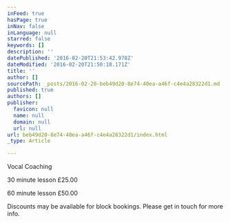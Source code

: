 ```yaml
---
inFeed: true
hasPage: true
inNav: false
inLanguage: null
starred: false
keywords: []
description: ''
datePublished: '2016-02-20T21:53:42.978Z'
dateModified: '2016-02-20T21:50:18.171Z'
title: ''
author: []
sourcePath: _posts/2016-02-20-beb49d20-8e74-40ea-a46f-c4e4a28322d1.md
published: true
authors: []
publisher:
  favicon: null
  name: null
  domain: null
  url: null
url: beb49d20-8e74-40ea-a46f-c4e4a28322d1/index.html
_type: Article

---
```

Vocal Coaching

30 minute lesson £25.00

60 minute lesson £50.00

Discounts may be available for block bookings. Please get in touch for more info.